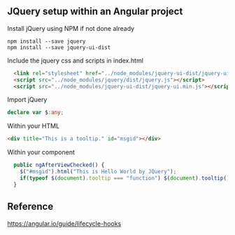 ## JQuery setup within an Angular project

Install jQuery using NPM if not done already
```shell
npm install --save jquery
npm install --save jquery-ui-dist
```

Include the jquery css and scripts in index.html
```html
  <link rel="stylesheet" href="../node_modules/jquery-ui-dist/jquery-ui.min.css">  
  <script src="../node_modules/jquery/dist/jquery.js"></script>
  <script src="../node_modules/jquery-ui-dist/jquery-ui.min.js"></script>  
```

Import jQuery
```typescript
declare var $:any;
```
Within your HTML
```html
<div title="This is a tooltip." id="msgid"></div>
```
Within your component
```typescript
  public ngAfterViewChecked() {
    $("#msgid").html("This is Hello World by JQuery");
    if(typeof $(document).tooltip === "function") $(document).tooltip();    
  }
```

## Reference
<a href="https://angular.io/guide/lifecycle-hooks">https://angular.io/guide/lifecycle-hooks</a>
